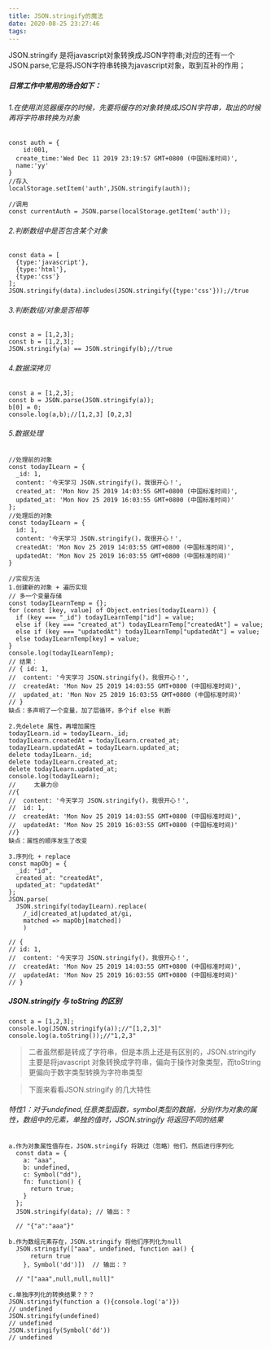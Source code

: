 ```yaml
---
title: JSON.stringify的魔法
date: 2020-08-25 23:27:46
tags:
---
```

JSON.stringify 是将javascript对象转换成JSON字符串;对应的还有一个JSON.parse,它是将JSON字符串转换为javascript对象，取到互补的作用；

##### 日常工作中常用的场合如下：

###### 1.在使用浏览器缓存的时候，先要将缓存的对象转换成JSON字符串，取出的时候再将字符串转换为对象

```
const auth = {
	id:001,
  create_time:'Wed Dec 11 2019 23:19:57 GMT+0800 (中国标准时间)',
  name:'yy'
}
//存入
localStorage.setItem('auth',JSON.stringify(auth));

//调用
const currentAuth = JSON.parse(localStorage.getItem('auth'));

```

###### 2.判断数组中是否包含某个对象
```
const data = [
  {type:'javascript'},
  {type:'html'},
  {type:'css'}
];
JSON.stringify(data).includes(JSON.stringify({type:'css'}));//true

```

###### 3.判断数组/对象是否相等
```
const a = [1,2,3];
const b = [1,2,3];
JSON.stringify(a) == JSON.stringify(b);//true

```

###### 4.数据深拷贝
```
const a = [1,2,3];
const b = JSON.parse(JSON.stringify(a));
b[0] = 0;
console.log(a,b);//[1,2,3] [0,2,3]

```

###### 5.数据处理
```
//处理前的对象
const todayILearn = {
  _id: 1,
  content: '今天学习 JSON.stringify()，我很开心！',
  created_at: 'Mon Nov 25 2019 14:03:55 GMT+0800 (中国标准时间)',
  updated_at: 'Mon Nov 25 2019 16:03:55 GMT+0800 (中国标准时间)'
};
//处理后的对象
const todayILearn = {
  id: 1,
  content: '今天学习 JSON.stringify()，我很开心！',
  createdAt: 'Mon Nov 25 2019 14:03:55 GMT+0800 (中国标准时间)',
  updatedAt: 'Mon Nov 25 2019 16:03:55 GMT+0800 (中国标准时间)'
}

//实现方法
1.创建新的对象 + 遍历实现
// 多一个变量存储
const todayILearnTemp = {};
for (const [key, value] of Object.entries(todayILearn)) {
  if (key === "_id") todayILearnTemp["id"] = value;
  else if (key === "created_at") todayILearnTemp["createdAt"] = value;
  else if (key === "updatedAt") todayILearnTemp["updatedAt"] = value;
  else todayILearnTemp[key] = value;
}
console.log(todayILearnTemp);
// 结果：
// { id: 1,
//  content: '今天学习 JSON.stringify()，我很开心！',
//  createdAt: 'Mon Nov 25 2019 14:03:55 GMT+0800 (中国标准时间)',
//  updated_at: 'Mon Nov 25 2019 16:03:55 GMT+0800 (中国标准时间)'
// }
缺点：多声明了一个变量，加了层循环，多个if else 判断

2.先delete 属性，再增加属性
todayILearn.id = todayILearn._id;
todayILearn.createdAt = todayILearn.created_at;
todayILearn.updatedAt = todayILearn.updated_at;
delete todayILearn._id;
delete todayILearn.created_at;
delete todayILearn.updated_at;
console.log(todayILearn);
//     太暴力😢
//{
//  content: '今天学习 JSON.stringify()，我很开心！',
//  id: 1,
//  createdAt: 'Mon Nov 25 2019 14:03:55 GMT+0800 (中国标准时间)',
//  updatedAt: 'Mon Nov 25 2019 16:03:55 GMT+0800 (中国标准时间)'
//}
缺点：属性的顺序发生了改变

3.序列化 + replace
const mapObj = {
  _id: "id",
  created_at: "createdAt",
  updated_at: "updatedAt"
};
JSON.parse(
  JSON.stringify(todayILearn).replace(
    /_id|created_at|updated_at/gi,
    matched => mapObj[matched])
    )

// {
// id: 1,
//  content: '今天学习 JSON.stringify()，我很开心！',
//  createdAt: 'Mon Nov 25 2019 14:03:55 GMT+0800 (中国标准时间)',
//  updatedAt: 'Mon Nov 25 2019 16:03:55 GMT+0800 (中国标准时间)'
// }

```

##### JSON.stringify 与 toString 的区别
```
const a = [1,2,3];
console.log(JSON.stringify(a));//"[1,2,3]"
console.log(a.toString());//"1,2,3"  

```

>二者虽然都是转成了字符串，但是本质上还是有区别的，JSON.stringify 主要是将javascript 对象转换成字符串，偏向于操作对象类型，而toString 更偏向于数字类型转换为字符串类型

>下面来看看JSON.stringify 的几大特性

###### 特性1：对于undefined,任意类型函数，symbol类型的数据，分别作为对象的属性，数组中的元素，单独的值时，JSON.stringify 将返回不同的结果

```
a.作为对象属性值存在，JSON.stringify 将跳过（忽略）他们，然后进行序列化
  const data = {
    a: "aaa",
    b: undefined,
    c: Symbol("dd"),
    fn: function() {
      return true;
    }
  };
  JSON.stringify(data); // 输出：？

  // "{"a":"aaa"}"

b.作为数组元素存在，JSON.stringify 将他们序列化为null
  JSON.stringify(["aaa", undefined, function aa() {
      return true
    }, Symbol('dd')])  // 输出：？

  // "["aaa",null,null,null]"

c.单独序列化的转换结果？？？
JSON.stringify(function a (){console.log('a')})
// undefined
JSON.stringify(undefined)
// undefined
JSON.stringify(Symbol('dd'))
// undefined

```